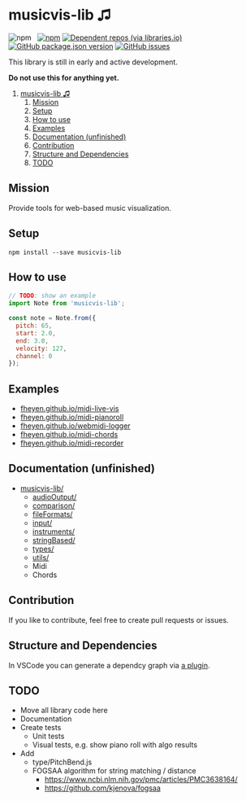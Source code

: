 # musicvis-lib &#9835;

![npm](https://img.shields.io/badge/-alpha%20version-orange)
&nbsp;
[![npm](https://img.shields.io/npm/v/musicvis-lib)](https://www.npmjs.com/package/musicvis-lib)
[![Dependent repos (via libraries.io)](https://img.shields.io/librariesio/dependent-repos/npm/musicvis-lib)](https://www.npmjs.com/package/musicvis-lib?activeTab=dependents)
&nbsp;
[![GitHub package.json version](https://img.shields.io/github/package-json/v/fheyen/musicvis-lib?label=GitHub)](https://github.com/fheyen/musicvis-lib)
[![GitHub issues](https://img.shields.io/github/issues-raw/fheyen/musicvis-lib)](https://github.com/fheyen/musicvis-lib/issues)


This library is still in early and active development.

**Do not use this for anything yet.**

1. [musicvis-lib &#9835;](#musicvis-lib-)
   1. [Mission](#mission)
   2. [Setup](#setup)
   3. [How to use](#how-to-use)
   4. [Examples](#examples)
   5. [Documentation (unfinished)](#documentation-unfinished)
   6. [Contribution](#contribution)
   7. [Structure and Dependencies](#structure-and-dependencies)
   8. [TODO](#todo)

## Mission

Provide tools for web-based music visualization.

## Setup

`npm install --save musicvis-lib`

## How to use

```javascript
// TODO: show an example
import Note from 'musicvis-lib';

const note = Note.from({
  pitch: 65,
  start: 2.0,
  end: 3.0,
  velocity: 127,
  channel: 0
});
```

## Examples

- [fheyen.github.io/midi-live-vis](https://fheyen.github.io/midi-live-vis/)
- [fheyen.github.io/midi-pianoroll](https://fheyen.github.io/midi-pianoroll/)
- [fheyen.github.io/webmidi-logger](https://fheyen.github.io/webmidi-logger/)
- [fheyen.github.io/midi-chords](https://fheyen.github.io/midi-chords/)
- [fheyen.github.io/midi-recorder](https://fheyen.github.io/midi-recorder/)

## Documentation (unfinished)

- [musicvis-lib/](https://github.com/fheyen/musicvis-lib)
  - [audioOutput/](./src/audioOutput/)
  - [comparison/](./src/comparison/)
  - [fileFormats/](./src/fileFormats/)
  - [input/](./src/input/)
  - [instruments/](./src/instruments/)
  - [stringBased/](./src/stringBased/)
  - [types/](./src/types/)
  - [utils/](./src/utils/)
  - Midi
  - Chords

## Contribution

If you like to contribute, feel free to create pull requests or issues.


## Structure and Dependencies

In VSCode you can generate a dependcy graph via [a plugin](https://marketplace.visualstudio.com/items?itemName=juanallo.vscode-dependency-cruiser).

## TODO

- Move all library code here
- Documentation
- Create tests
  - Unit tests
  - Visual tests, e.g. show piano roll with algo results
- Add
  - type/PitchBend.js
  - FOGSAA algorithm for string matching / distance
    - https://www.ncbi.nlm.nih.gov/pmc/articles/PMC3638164/
    - https://github.com/kjenova/fogsaa
